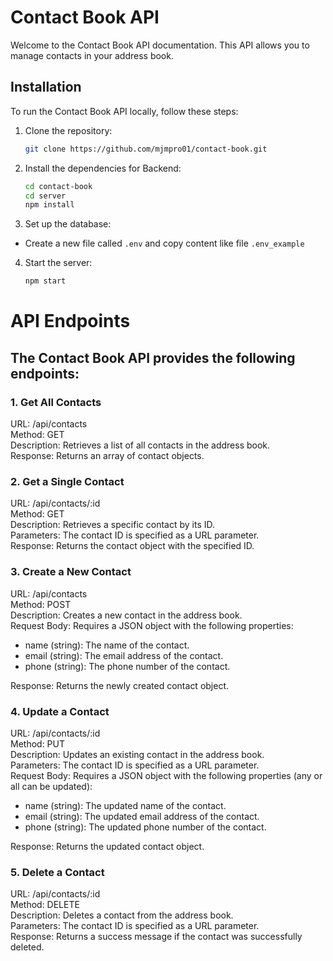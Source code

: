 # Contact Book API

Welcome to the Contact Book API documentation. This API allows you to manage contacts in your address book.

## Installation

To run the Contact Book API locally, follow these steps:

1. Clone the repository:

   ```bash
   git clone https://github.com/mjmpro01/contact-book.git
2. Install the dependencies for Backend:
  
    ```bash
    cd contact-book
    cd server
    npm install
3. Set up the database:
- Create a new file called `.env` and copy content like file `.env_example`

4. Start the server:
    ```bash 
    npm start
# API Endpoints
## The Contact Book API provides the following endpoints:

### 1. Get All Contacts
URL: /api/contacts  
Method: GET  
Description: Retrieves a list of all contacts in the address book.  
Response: Returns an array of contact objects.

### 2. Get a Single Contact
URL: /api/contacts/:id  
Method: GET  
Description: Retrieves a specific contact by its ID.  
Parameters: The contact ID is specified as a URL   parameter.  
Response: Returns the contact object with the specified ID.

### 3. Create a New Contact
URL: /api/contacts  
Method: POST  
Description: Creates a new contact in the address book.  
Request Body: Requires a JSON object with the following properties:  
- name (string): The name of the contact.  
- email (string): The email address of the contact.  
- phone (string): The phone number of the contact.  

Response: Returns the newly created contact object.  
### 4. Update a Contact  
URL: /api/contacts/:id  
Method: PUT  
Description: Updates an existing contact in the address book.  
Parameters: The contact ID is specified as a URL parameter.  
Request Body: Requires a JSON object with the following properties (any or all can be updated):  
  - name (string): The updated name of the contact.  
  - email (string): The updated email address of the  contact.
  - phone (string): The updated phone number of the contact.

Response: Returns the updated contact object.  
### 5. Delete a Contact
URL: /api/contacts/:id  
Method: DELETE  
Description: Deletes a contact from the address book.  
Parameters: The contact ID is specified as a URL parameter.  
Response: Returns a success message if the contact was successfully deleted.  